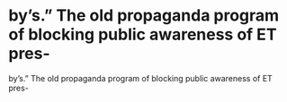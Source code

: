 # by’s.” The old propaganda program of  blocking public awareness of ET pres-

by’s.” The old propaganda program of  blocking public awareness of ET pres-